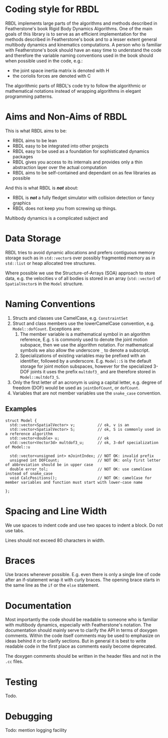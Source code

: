 # Coding style for RBDL

RBDL implements large parts of the algorithms and methods described in
Featherstone's book Rigid Body Dynamics Algorithms. One of the main goals
of this library is to serve as an efficient implementation for the methods
described in Featherstone's book and to a lesser extent general multibody
dynamics and kinematics computations. A person who is familiar with
Featherstone's book should have an easy time to understand the code and
therefore the variable naming conventions used in the book should when
possible used in the code, e.g.: 

 - the joint space inertia matrix is denoted with H
 - the coriolis forces are denoted with C

The algorithmic parts of RBDL's code try to follow the algorithmic or
mathematical notations instead of wrapping algorithms in elegant
programming patterns.

# Aims and Non-Aims of RBDL

This is what RBDL aims to be:

* RBDL aims to be lean 
* RBDL easy to be integrated into other projects
* RBDL easy to be used as a foundation for sophisticated dynamics packages
* RBDL gives you access to its internals and provides only a thin abstraction layer over the actual computation
* RBDL aims to be self-contained and dependant on as few libraries as possible

And this is what RBDL is ***not*** about:

* RBDL is ***not*** a fully fledget simulator with collision detection or fancy graphics
* RBDL does not keep you from screwing up things.

Multibody dynamics is a complicated subject and 

# Data Storage

RBDL tries to avoid dynamic allocations and prefers contiguous memory
storage such as in ```std::vector```s over possibly fragmented memory as in
```std::list``` or heap allocated tree structures.

Where possible we use the Structure-of-Arrays (SOA) approach to store data,
e.g. the velocities v of all bodies is stored in an array (```std::vector```)
of ```SpatialVector```s in the ```Model``` structure.

# Naming Conventions

1. Structs and classes use CamelCase, e.g. ```ConstraintSet```
2. Struct and class members use the lowerCamelCase convention, e.g.
  ```Model::dofCount```.
  Exceptions are:
    1. The member variable is a mathematical symbol in an
    algorithm reference, E.g. ```S``` is commonly used to denote the joint
    motion subspace, then we use the algorithm notation. For mathematical
    symbols we also allow the underscore ```_``` to denote a subscript.
    2. Specializations of existing variables may be prefixed with an identifier,
    followed by a underscore. E.g. ```Model::S``` is the default storage for
    joint motion subspaces, however for the specialized 3-DOF joints it uses
    the prefix ```multdof3_``` and are therefore stored in
    ```Model::multdof3_S```.
3. Only the first letter of an acronym is using a capital letter, e.g.
  degree of freedom (DOF) would be used as ```jointDofCount```, or
  ```dofCount```.
4. Variables that are not member variables use the ```snake_case``` convention.

## Examples

    struct Model {
      std::vector<SpatialVector> v;          // ok, v is an  
      std::vector<SpatialVector> S;          // ok, S is commonly used in a reference algorithm
      std::vector<double> u;                 // ok
      std::vector<Vector3d> multdof3_u;      // ok, 3-dof specialization of Model::u

      std::vector<unsigned int> mJointIndex; // NOT OK: invalid prefix
      unsigned int DOFCount;                 // NOT OK: only first letter of abbreviation should be in upper case
      double error_tol;                      // NOT OK: use camelCase instead of snake_case
      void CalcPositions();                  // NOT OK: camelCase for member variables and function must start with lower-case name

    };

# Spacing and Line Width

We use spaces to indent code and use two spaces to indent a block. Do not
use tabs.

Lines should not exceed 80 characters in width.

# Braces

Use braces whenever possible. E.g. even there is only a single line of code
after an if-statement wrap it with curly braces. The opening brace starts
in the same line as the ```if``` or the ```else``` statement.

# Documentation

Most importantly the code should be readable to someone who is familiar
with multibody dynamics, especially with Featherstone's notation. The
documentation should mainly serve to clarify the API in terms of doxygen
comments. Within the code itself comments may be used to emphasize on ideas
behind it or to clarify sections. But in general it is best to write
readable code in the first place as comments easily become deprecated.

The doxygen comments should be written in the header files and not in the
```.cc``` files.

# Testing

Todo.

# Debugging

Todo: mention logging facility
